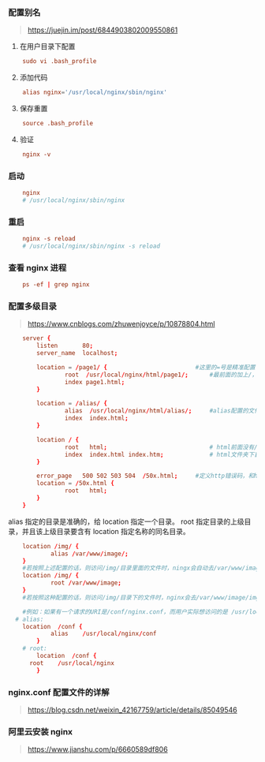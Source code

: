 ### 配置别名

> https://juejin.im/post/6844903802009550861

1. 在用户目录下配置

```conf
	sudo vi .bash_profile
```

2. 添加代码

```conf
	alias nginx='/usr/local/nginx/sbin/nginx'
```

3. 保存重置

```conf
	source .bash_profile
```

4. 验证

```conf
	nginx -v
```

### 启动

```conf
	nginx
	# /usr/local/nginx/sbin/nginx

```

### 重启

```conf
	nginx -s reload
	# /usr/local/nginx/sbin/nginx -s reload
```

### 查看 nginx 进程

```conf
	ps -ef | grep nginx
```

### 配置多级目录

> https://www.cnblogs.com/zhuwenjoyce/p/10878804.html

```conf
	server {
		listen       80;
		server_name  localhost;

		location = /page1/ {                         #这里的=号是精准配置
				root  /usr/local/nginx/html/page1/;      #最前面的加上/，是绝对路径地址，建议这样定位文件夹目录。
				index page1.html;
		}

		location = /alias/ {
				alias  /usr/local/nginx/html/alias/;     #alias配置的文件夹目录最末尾一定要加上/
				index  index.html;
		}

		location / {
				root   html;                             # html前面没有/，代表相对路径，指的是nginx安装根目录下的html文件夹
				index  index.html index.htm;             # html文件夹下首先访问index.html，如果不存在，则第二选择访问index.htm
		}

		error_page   500 502 503 504  /50x.html;     #定义http错误码，和http错误码跳转url
		location = /50x.html {
				root   html;
		}
	}
```

alias 指定的目录是准确的，给 location 指定一个目录。
root 指定目录的上级目录，并且该上级目录要含有 location 指定名称的同名目录。

```conf
	location /img/ {
			alias /var/www/image/;
	}
	#若按照上述配置的话，则访问/img/目录里面的文件时，ningx会自动去/var/www/image/目录找文件
	location /img/ {
			root /var/www/image;
	}
	#若按照这种配置的话，则访问/img/目录下的文件时，nginx会去/var/www/image/img/目录下找文件
```

```conf
	#例如：如果有一个请求的URI是/conf/nginx.conf，而用户实际想访问的是 /usr/local/nginx/conf/nginx.conf，则两种方式如下
  # alias:
    location  /conf {
			alias    /usr/local/nginx/conf
		}
	# root:
		location  /conf {
      root    /usr/local/nginx
		}
```

### nginx.conf 配置文件的详解

> https://blog.csdn.net/weixin_42167759/article/details/85049546

### 阿里云安装 nginx

> https://www.jianshu.com/p/6660589df806
